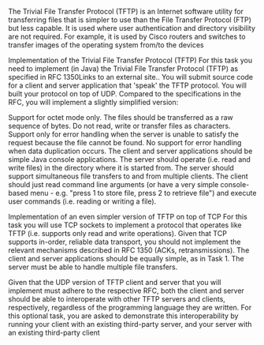 The Trivial File Transfer Protocol (TFTP) is an Internet software utility for transferring files that is simpler to use than the File Transfer Protocol (FTP) but less capable. It is used where user authentication and directory visibility are not required. For example, it is used by Cisco routers and switches to transfer images of the operating system from/to the devices

Implementation of the Trivial File Transfer Protocol (TFTP)
For this task you need to implement (in Java) the Trivial File Transfer Protocol (TFTP) as specified in RFC 1350Links to an external site.. You will submit source code for a client and server application that 'speak' the TFTP protocol. You will built your protocol on top of UDP. Compared to the specifications in the RFC, you will implement a slightly simplified version:

Support for octet mode only. The files should be transferred as a raw sequence of bytes. Do not read, write or transfer files as characters. 
Support only for error handling when the server is unable to satisfy the request because the file cannot be found.
No support for error handling when data duplication occurs. 
The client and server applications should be simple Java console applications. The server should operate (i.e. read and write files) in the directory where it is started from. The server should support simultaneous file transfers to and from multiple clients. The client should just read command line arguments (or have a very simple console-based menu - e.g. "press 1 to store file, press 2 to retrieve file") and execute user commands (i.e. reading or writing a file).

Implementation of an even simpler version of TFTP on top of TCP
For this task you will use TCP sockets to implement a protocol that operates like TFTP (i.e. supports only read and write operations). Given that TCP supports in-order, reliable data transport, you should not implement the relevant mechanisms described in RFC 1350 (ACKs, retransmissions). The client and server applications should be equally simple, as in Task 1. The server must be able to handle multiple file transfers.

Given that the UDP version of TFTP client and server that you will implement must adhere to the respective RFC, both the client and server should be able to interoperate with other TFTP servers and clients, respectively, regardless of the programming language they are written. For this optional task, you are asked to demonstrate this interoperability by running your client with an existing third-party server, and your server with an existing third-party client
